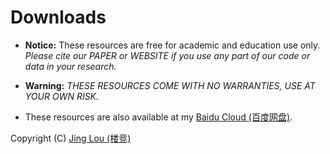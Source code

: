 # Downloads

 - **Notice:**  These resources are free for academic and education use only. *Please cite our PAPER or WEBSITE if you use any part of our code or data in your research.*  

 - **Warning:** *THESE RESOURCES COME WITH NO WARRANTIES, USE AT YOUR OWN RISK.*

 - These resources are also available at my [Baidu Cloud (百度网盘)](http://pan.baidu.com/s/1gf8zeld#list/path=%2Fdownloads).

Copyright (C) [Jing Lou (楼竞)](http://www.loujing.com)
